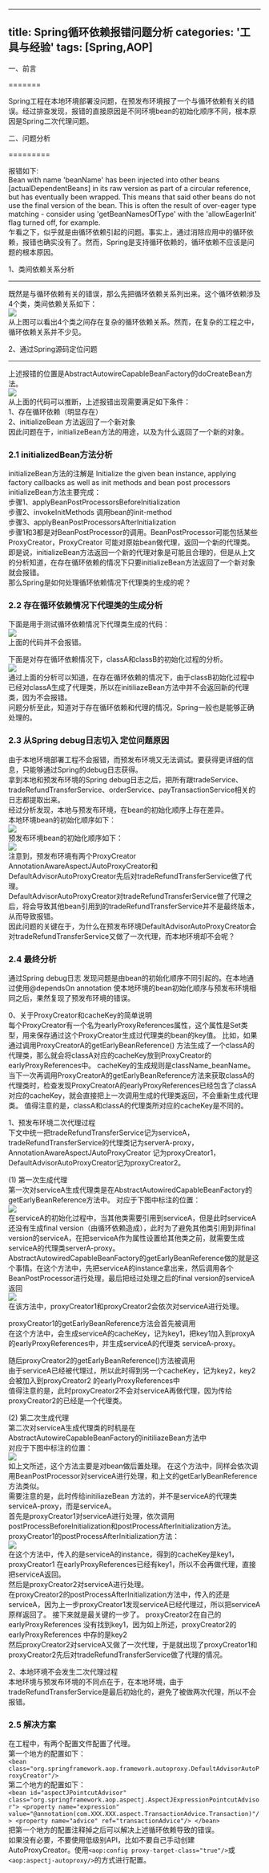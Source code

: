 
---
title: Spring循环依赖报错问题分析
categories: '工具与经验'
tags: [Spring,AOP]
---
  

一、前言  

=======

Spring工程在本地环境部署没问题，在预发布环境报了一个与循环依赖有关的错误。经过排查发现，报错的直接原因是不同环境bean的初始化顺序不同，根本原因是Spring二次代理问题。

二、问题分析  

=========

报错如下:  
Bean with name 'beanName' has been injected into other beans \[actualDependentBeans\] in its raw version as part of a circular reference, but has eventually been wrapped. This means that said other beans do not use the final version of the bean. This is often the result of over-eager type matching - consider using 'getBeanNamesOfType' with the 'allowEagerInit' flag turned off, for example.  
乍看之下，似乎就是由循环依赖引起的问题。事实上，通过消除应用中的循环依赖，报错也确实没有了。然而，Spring是支持循环依赖的，循环依赖不应该是问题的根本原因。

1、类间依赖关系分析  

-------------

既然是与循环依赖有关的错误，那么先把循环依赖关系列出来。这个循环依赖涉及4个类，类间依赖关系如下：  
![](576349aa-c921-432a-b0b8-0d802feda0bf.png)  
从上图可以看出4个类之间存在复杂的循环依赖关系。然而，在复杂的工程之中，循环依赖关系并不少见。  
  

2、通过Spring源码定位问题  

-------------------

上述报错的位置是AbstractAutowireCapableBeanFactory的doCreateBean方法。  
![](f1a3f423-3bf4-4b16-882c-43a9e2fcc86d.png)  
从上面的代码可以推断，上述报错出现需要满足如下条件：  
1、存在循环依赖（明显存在）  
2、initializeBean 方法返回了一个新对象  
因此问题在于，initializeBean方法的用途，以及为什么返回了一个新的对象。  

### 2.1 initializedBean方法分析  

initializeBean方法的注解是 Initialize the given bean instance, applying factory callbacks as well as init methods and bean post processors  
initializeBean方法主要完成：  
步骤1、applyBeanPostProcessorsBeforeInitialization  
步骤2、invokeInitMethods 调用bean的init-method  
步骤3、applyBeanPostProcessorsAfterInitialization  
步骤1和3都是对BeanPostProcessor的调用。BeanPostProcessor可能包括某些ProxyCreator，ProxyCreator 可能对原始bean做代理，返回一个新的代理类。  
即是说，initializeBean方法返回一个新的代理对象是可能且合理的，但是从上文的分析知道，在存在循环依赖的情况下只要initializeBean方法返回了一个新对象就会报错。  
那么Spring是如何处理循环依赖情况下代理类的生成的呢？  
  

### 2.2 存在循环依赖情况下代理类的生成分析  

下面是用于测试循环依赖情况下代理类生成的代码：  
![](5ac9396f-aa15-4e90-869b-7a3f0c8aabe3.png)  
上面的代码并不会报错。  
  
下面是对存在循环依赖情况下，classA和classB的初始化过程的分析。  
![](3b5ee541-7df6-4837-85d4-4fbdda5e954b.png)  
通过上面的分析可以知道，在存在循环依赖的情况下，由于classB初始化过程中已经对classA生成了代理类，所以在initiliazeBean方法中并不会返回新的代理类，因为不会报错。  
问题分析至此，知道对于存在循环依赖和代理的情况，Spring一般也是能够正确处理的。  
  

### 2.3 从Spring debug日志切入 定位问题原因  

由于本地环境部署工程不会报错，而预发布环境又无法调试。要获得更详细的信息，只能够通过Spring的debug日志获得。  
拿到本地和预发布环境的Spring debug日志之后，把所有跟tradeService、tradeRefundTransferService、orderService、payTransactionService相关的日志都提取出来。  
经过分析发现，本地与预发布环境，在bean的初始化顺序上存在差异。  
本地环境bean的初始化顺序如下：  
![](b1ddbdd2-ed58-4d24-97ce-46305515409a.png)  
预发布环境bean的初始化顺序如下：  
![](475c2fec-62dc-4497-9f28-49a11be2907c.png)  
注意到，预发布环境有两个ProxyCreator AnnotationAwareAspectJAutoProxyCreator和DefaultAdvisorAutoProxyCreator先后对tradeRefundTransferService做了代理。  
DefaultAdvisorAutoProxyCreator对tradeRefundTransferService做了代理之后，将会导致其他bean引用到的tradeRefundTransferService并不是最终版本，从而导致报错。  
因此问题的关键在于，为什么在预发布环境DefaultAdvisorAutoProxyCreator会对tradeRefundTransferService又做了一次代理，而本地环境却不会呢？  
  

### 2.4 最终分析  

通过Spring debug日志 发现问题是由bean的初始化顺序不同引起的。在本地通过使用@dependsOn annotation 使本地环境的bean初始化顺序与预发布环境相同之后，果然复现了预发布环境的错误。  
  
0、关于ProxyCreator和cacheKey的简单说明  
每个ProxyCreator有一个名为earlyProxyReferences属性，这个属性是Set类型，用来保存通过这个ProxyCreator生成过代理类的bean的key值。 比如，如果通过调用ProxyCreatorA的getEarlyBeanReference() 方法生成了一个classA的代理类，那么就会将classA对应的cacheKey放到ProxyCreator的earlyProxyReferences中。 cacheKey的生成规则是className_beanName。当下一次再调用ProxyCreatorA的getEarlyBeanReference方法来获取classA的代理类时，检查发现ProxyCreatorA的earlyProxyReferences已经包含了classA对应的cacheKey，就会直接把上一次调用生成的代理类返回，不会重新生成代理类。 值得注意的是，classA和classA的代理类所对应的cacheKey是不同的。  
  
1、预发布环境二次代理过程  
下文中统一把tradeRefundTransferService记为serviceA，tradeRefundTransferService的代理类记为serverA-proxy，AnnotationAwareAspectJAutoProxyCreator 记为proxyCreator1，DefaultAdvisorAutoProxyCreator记为proxyCreator2。  
  
(1) 第一次生成代理  
第一次对serviceA生成代理类是在AbstractAutowiredCapableBeanFactory的getEarlyBeanReference方法中。 对应于下图中标注的位置：  
![](e2bea298-99f1-4e1f-8a5a-b85f8428456e.png)  
在serviceA的初始化过程中，当其他类需要引用到serviceA，但是此时serviceA还没有生成final version（由循环依赖造成），此时为了避免其他类引用到非final version的serviceA，在把serviceA作为属性设置给其他类之前，就需要生成serviceA的代理类serverA-proxy。  
AbstractAutowiredCapableBeanFactory的getEarlyBeanReference做的就是这个事情。在这个方法中，先把serviceA的instance拿出来，然后调用各个BeanPostProcessor进行处理，最后把经过处理之后的final version的serviceA返回  
![](017b1161-8e45-4304-ad2f-02a6f291638c.png)  
在该方法中，proxyCreator1和proxyCreator2会依次对serviceA进行处理。  
  
proxyCreator1的getEarlyBeanReference方法会首先被调用  
在这个方法中，会生成serviceA的cacheKey，记为key1，把key1加入到proxyA的earlyProxyReferences中，并生成serviceA的代理类 serviceA-proxy。  
  
随后proxyCreator2的getEarlyBeanReference()方法被调用  
由于serviceA已经被代理过，所以此时得到另一个cacheKey，记为key2，key2 会被加入到proxyCreator2 的earlyProxyReferences中  
值得注意的是，此时proxyCreator2不会对serviceA再做代理，因为传给proxyCreator2的已经是一个代理类。  
  
(2) 第二次生成代理  
第二次对serviceA生成代理类的时机是在AbstractAutowireCapableBeanFactory的initiliazeBean方法中  
对应于下图中标注的位置：  
![](86b560ec-97e2-4041-bde1-17b0dc27a35c.png)  
如上文所述，这个方法主要是对bean做后置处理。 在这个方法中，同样会依次调用BeanPostProcessor对serviceA进行处理，和上文的getEarlyBeanReference方法类似。  
需要注意的是，此时传给initiliazeBean 方法的，并不是serviceA的代理类serviceA-proxy，而是serviceA。  
首先是proxyCreator1对serviceA进行处理，依次调用postProcessBeforeInitialization和postProcessAfterInitialization方法。  
proxyCreator1的postProcessAfterInitialization方法：  
![](fa89107b-8ade-4d08-89c0-f70ce0846b3d.png)  
在这个方法中，传入的是serviceA的instance，得到的cacheKey是key1，proxyCreator1 在earlyProxyReferences已经有key1，所以不会再做代理，直接把serviceA返回。  
然后是proxyCreator2对serviceA进行处理。  
在proxyCreator2的postProcessAfterInitialization方法中，传入的还是serviceA，因为上一步proxyCreator1发现serviceA已经代理过，所以把serviceA原样返回了。 接下来就是最关键的一步了。 proxyCreator2在自己的earlyProxyReferences 没有找到key1，因为如上所述，proxyCreator2的earlyProxyReferences 中存的是key2  
然后proxyCreator2对serviceA又做了一次代理，于是就出现了proxyCreator1和proxyCreator2先后对tradeRefundTransferService做了代理的情况。  
  
2、本地环境不会发生二次代理过程  
本地环境与预发布环境的不同点在于，在本地环境，由于tradeRefundTransferService是最后初始化的，避免了被做两次代理，所以不会报错。

### 2.5 解决方案  

在工程中，有两个配置文件配置了代理。  
第一个地方的配置如下：  
`<bean class="org.springframework.aop.framework.autoproxy.DefaultAdvisorAutoProxyCreator"/>`  
第二个地方的配置如下：  
`<bean id="aspectJPointcutAdvisor" class="org.springframework.aop.aspectj.AspectJExpressionPointcutAdvisor"> <property name="expression" value="@annotation(com.XXX.XXX.aspect.TransactionAdvice.Transaction)"/> <property name="advice" ref="transactionAdvice"/> </bean>`  
把第一个地方的配置注释掉之后可以解决上述循环依赖导致的错误。  
如果没有必要，不要使用低级别API，比如不要自己手动创建AutoProxyCreator。使用`<aop:config proxy-target-class="true"/>`或`<aop:aspectj-autoproxy/>`的方式进行配置。